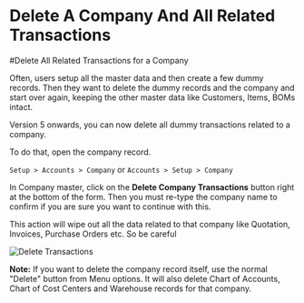 # Delete A Company And All Related Transactions

#Delete All Related Transactions for a Company

Often, users setup all the master data and then create a few dummy records. Then they want to delete the dummy records and the company and start over again, keeping the other master data like Customers, Items, BOMs intact.

Version 5 onwards, you can now delete all dummy transactions related to a company.

To do that, open the company record.
 
`Setup > Accounts > Company` or  `Accounts > Setup > Company`

In Company master, click on the **Delete Company Transactions** button right at the bottom of the form. Then you must re-type the company name to confirm if you are sure you want to continue with this.

This action will wipe out all the data related to that company like Quotation, Invoices, Purchase Orders etc. So be careful

<img alt="Delete Transactions" class="screenshot" src="/docs/assets/img/articles/delete-transactions.gif">

**Note:** If you want to delete the company record itself, use the normal "Delete" button from Menu options. It will also delete Chart of Accounts, Chart of Cost Centers and Warehouse records for that company.

<!-- markdown -->
